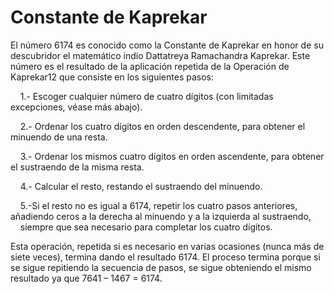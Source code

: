 # Constante de Kaprekar
El número 6174 es conocido como la Constante de Kaprekar en honor de su descubridor el matemático indio Dattatreya Ramachandra Kaprekar. Este número es el resultado de la aplicación repetida de la Operación de Kaprekar1​2​ que consiste en los siguientes pasos:

&nbsp;&nbsp;&nbsp;&nbsp;1.- Escoger cualquier número de cuatro dígitos (con limitadas excepciones, véase más abajo).
  
&nbsp;&nbsp;&nbsp;&nbsp;2.- Ordenar los cuatro dígitos en orden descendente, para obtener el minuendo de una resta.
  
&nbsp;&nbsp;&nbsp;&nbsp;3.- Ordenar los mismos cuatro dígitos en orden ascendente, para obtener el sustraendo de la misma resta.
  
&nbsp;&nbsp;&nbsp;&nbsp;4.- Calcular el resto, restando el sustraendo del minuendo.
  
&nbsp;&nbsp;&nbsp;&nbsp;5.-Si el resto no es igual a 6174, repetir los cuatro pasos anteriores, añadiendo ceros a la derecha al minuendo y a la izquierda al sustraendo, &nbsp;&nbsp;&nbsp;&nbsp;siempre que sea necesario para completar los cuatro dígitos.
  
Esta operación, repetida si es necesario en varias ocasiones (nunca más de siete veces), termina dando el resultado 6174. El proceso termina porque si se sigue repitiendo la secuencia de pasos, se sigue obteniendo el mismo resultado ya que 7641 – 1467 = 6174.
